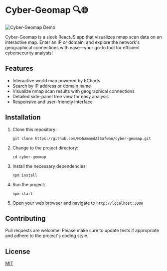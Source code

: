# Cyber-Geomap 🔍🌐

![Cyber-Geomap Demo](demo.gif)

Cyber-Geomap is a sleek ReactJS app that visualizes nmap scan data on an interactive map. Enter an IP or domain, and explore the network's geographical connections with ease—your go-to tool for efficient cybersecurity analysis!

## Features

- Interactive world map powered by ECharts
- Search by IP address or domain name
- Visualize nmap scan results with geographical connections
- Detailed side-panel tree view for easy analysis
- Responsive and user-friendly interface

## Installation

1. Clone this repository:

   ```
   git clone https://github.com/MohammedAlSafwan/cyber-geomap.git
   ```

2. Change to the project directory:

   ```
   cd cyber-geomap
   ```

3. Install the necessary dependencies:

   ```
   npm install
   ```

4. Run the project:

   ```
   npm start
   ```

5. Open your web browser and navigate to `http://localhost:3000`

## Contributing

Pull requests are welcome! Please make sure to update tests if appropriate and adhere to the project's coding style.

## License

[MIT](https://opensource.org/licenses/MIT)
